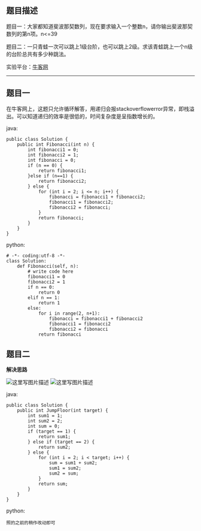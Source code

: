 **题目描述**
--------

题目一：大家都知道斐波那契数列，现在要求输入一个整数n，请你输出斐波那契数列的第n项。n<=39

题目二：一只青蛙一次可以跳上1级台阶，也可以跳上2级。求该青蛙跳上一个n级的台阶总共有多少种跳法。

实验平台：[牛客网](https://www.nowcoder.com/ta/coding-interviews?page=1)

----------


**题目一**
--------

在牛客网上，这题只允许循环解答，用递归会报stackoverflowerror异常，即栈溢出。可以知道递归的效率是很低的，时间复杂度是呈指数增长的。

java:
```
public class Solution {
    public int Fibonacci(int n) {
		int fibonacci1 = 0;
		int fibonacci2 = 1;
		int fibonacci = 0;
		if (n == 0) {
			return fibonacci1;
		}else if (n==1) {
			return fibonacci2;
		} else {
			for (int i = 2; i <= n; i++) {
				fibonacci = fibonacci1 + fibonacci2;
				fibonacci1 = fibonacci2;
				fibonacci2 = fibonacci;
			}
			return fibonacci;
		}
    }
}
```


python:
```
# -*- coding:utf-8 -*-
class Solution:
    def Fibonacci(self, n):
        # write code here
        fibonacci1 = 0
        fibonacci2 = 1
        if n == 0:
            return 0
        elif n == 1:
            return 1
        else:
            for i in range(2, n+1):
                fibonacci = fibonacci1 + fibonacci2
                fibonacci1 = fibonacci2
                fibonacci2 = fibonacci
            return fibonacci
```




**题目二**
--------
**解决思路**

![这里写图片描述](http://img.blog.csdn.net/20180305173359840?watermark/2/text/aHR0cDovL2Jsb2cuY3Nkbi5uZXQvd2FuZzQ1NDU5MjI5Nw==/font/5a6L5L2T/fontsize/400/fill/I0JBQkFCMA==/dissolve/70)
![这里写图片描述](http://img.blog.csdn.net/20180305173406421?watermark/2/text/aHR0cDovL2Jsb2cuY3Nkbi5uZXQvd2FuZzQ1NDU5MjI5Nw==/font/5a6L5L2T/fontsize/400/fill/I0JBQkFCMA==/dissolve/70)

java:
```
public class Solution {
    public int JumpFloor(int target) {
        int sum1 = 1;
		int sum2 = 2;
		int sum = 0;
		if (target == 1) {
			return sum1;
		} else if (target == 2) {
			return sum2;
		} else {
			for (int i = 2; i < target; i++) {
				sum = sum1 + sum2;
				sum1 = sum2;
				sum2 = sum;
			}
			return sum;
		}
    }
}
```


python:
```
照的之前的稍作改动即可
```